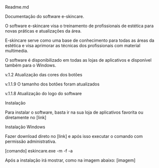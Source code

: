 Readme.md

Documentação do software e-skincare.

O software e-skincare visa o treinamento de profissionais de estética para novas práticas e atualizações da área.

E-skincare serve como uma base de conhecimento para todas as áreas da estética e visa aprimorar as técnicas dos profissionais com material multimedia.

O software é disponibilizado em todas as lojas de aplicativos e disponível também para o Windows.

v.1.2
Atualização das cores dos botões

v.1.1.9
O tamanho dos botões foram atualizados

v.1.1.8
Atualização do logo do software

Instalação

Para instalar o software, basta ir na sua loja de aplicativos favorita ou diretamente no [link]

Instalação Windows

Fazer download direto no [link] e após isso executar o comando com permissão administrativa.

[comando] eskincare.exe -m -f -a

Após a instalação irá mostrar, como na imagem abaixo:
[imagem]
